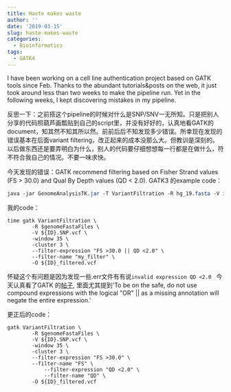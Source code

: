 ```yaml
---
title: Haste makes waste
author: ''
date: '2019-03-15'
slug: haste-makes-waste
categories:
  - Bioinformatics
tags:
  - GATK4
---
```


I have been working on a cell line authentication project based on GATK tools since Feb. Thanks to the abundant tutorials&posts on the web, it just took around less than two weeks to make the pipeline run. Yet in  the following weeks, I kept discovering mistakes in my pipeline.

反思一下：之前搭这个pipeline的时候对什么是SNP/SNV一无所知。只是把别人分享的代码照葫芦画瓢贴到自己的script里，并没有好好的，认真地看GATK的document，知其然不知其所以然。前前后后不知发现多少错误。所幸现在发现的错误基本在后面variant filtering，改正起来的成本没那么大。但教训是深刻的。
以后做东西还是要弄明白为什么，别人的代码要仔细想想每一行都是在做什么，符不符合我自己的情况。不要一味求快。

今天发现的错误：GATK recommend filtering based on Fisher Strand values (FS > 30.0) and Qual By Depth values (QD < 2.0).
GATK3 的example code：

```css
java -jar GenomeAnalysisTK.jar -T VariantFiltration -R hg_19.fasta -V input.vcf -window 35 -cluster 3 -filterName FS -filter "FS > 30.0" -filterName QD -filter "QD < 2.0" -o output.vcf 
```

我的code：
```
time gatk VariantFiltration \
		-R $genomeFastaFiles \
        -V ${ID}.SNP.vcf \
        -window 35 \
        -cluster 3 \
        --filter-expression "FS >30.0 || QD <2.0" \
        --filter-name "my_filter" \
        -O ${ID}_filtered.vcf
```

怀疑这个有问题是因为发现一些.err文件有有说`invalid expression QD <2.0 `
今天认真看了GATK 的[帖子](https://software.broadinstitute.org/gatk/documentation/article.php?id=1255), 里面尤其提到'To be on the safe, do not use compound expressions with the logical "OR" || as a missing annotation will negate the entire expression.'

更正后的code：

```
gatk VariantFiltration \
		-R $genomeFastaFiles \
        -V ${ID}.SNP.vcf \
        -window 35 \
        -cluster 3 \
        --filter-expression "FS >30.0" \
        --filter-name "FS" \
		    --filter-expression "QD <2.0" \
		    --filter-name "QD" \
        -O ${ID}_filtered.vcf
```
